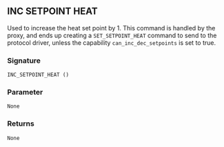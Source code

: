 ## INC SETPOINT HEAT

Used to increase the heat set point by 1. This command is handled by the proxy, and ends up creating a `SET_SETPOINT_HEAT` command to send to the protocol driver, unless the capability `can_inc_dec_setpoints` is set to true.


### Signature

`INC_SETPOINT_HEAT ()`


### Parameter

`None`


### Returns

`None`

